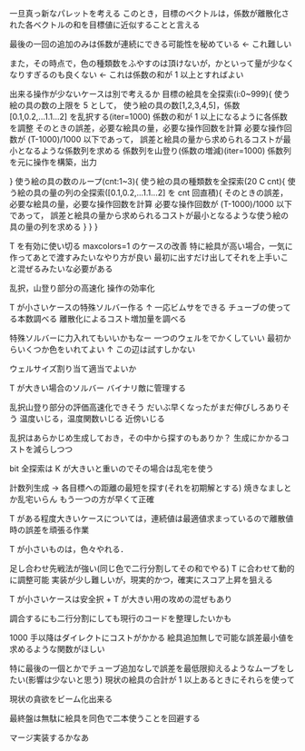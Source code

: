 一旦真っ新なパレットを考える
このとき，目標のベクトルは，係数が離散化された各ベクトルの和を目標値に近似することと言える

最後の一回の追加のみは係数が連続にできる可能性を秘めている ← これ難しい

また，その時点で，色の種類数をふやすのは頂けないが，かといって量が少なくなりすぎるのも良くない ← これは係数の和が 1 以上とすればよい

出来る操作が少ないケースは別で考えるか
目標の絵具を全探索(i:0~999){
使う絵の具の数の上限を 5 として，
使う絵の具の数[1,2,3,4,5]，係数[0.1,0.2,...1.1...2] を乱択する(iter=1000)
係数の和が 1 以上になるように各係数を調整
そのときの誤差，必要な絵具の量，必要な操作回数を計算
必要な操作回数が (T-1000)/1000 以下であって，
誤差と絵具の量から求められるコストが最小となるような係数列を求める
係数列を山登り(係数の増減)(iter=1000)
係数列を元に操作を構築，出力

}
使う絵の具の数のループ(cnt:1~3){
使う絵の具の種類数を全探索(20 C cnt){
使う絵の具の量の列の全探索([0.1,0.2,...1.1...2] を cnt 回直積){
そのときの誤差，必要な絵具の量，必要な操作回数を計算
必要な操作回数が (T-1000)/1000 以下であって，
誤差と絵具の量から求められるコストが最小となるような使う絵の具の量の列を求める
}
}
}

T を有効に使い切る
maxcolors=1 のケースの改善
特に絵具が高い場合，一気に作ってあとで渡すみたいなやり方が良い
最初に出すだけ出してそれを上手いこと混ぜるみたいな必要がある

乱択，山登り部分の高速化
操作の効率化

T が小さいケースの特殊ソルバー作る
↑ 一応ビムサをできる
チューブの使ってる本数調べる
離散化によるコスト増加量を調べる

特殊ソルバーに力入れてもいいかもなー
一つのウェルをでかくしていい
最初からいくつか色をいれてよい
↑ この辺は試すしかない

ウェルサイズ割り当て適当でよいか

T が大きい場合のソルバー
バイナリ敵に管理する

乱択山登り部分の評価高速化できそう
だいぶ早くなったがまだ伸びしろありそう
温度いじる，温度関数いじる
近傍いじる

乱択はあらかじめ生成しておき，その中から探すのもありか？
生成にかかるコストを減らしつつ

bit 全探索は K が大きいと重いのでその場合は乱宅を使う

計数列生成 → 各目標への距離の最短を探す(それを初期解とする)
焼きなましとか乱宅いらん
もう一つの方が早くて正確

T がある程度大きいケースについては，連続値は最適値求まっているので離散値時の誤差を頑張る作業

T が小さいものは，色々やれる．

足し合わせ先戦法が強い(同じ色で二行分割してその和でやる)
T に合わせて動的に調整可能
実装が少し難しいが，現実的かつ，確実にスコア上昇を狙える

T が小さいケースは安全択 + T が大きい用の攻めの混ぜもあり

調合するにも二行分割にしても現行のコードを整理したいかも

1000 手以降はダイレクトにコストがかかる
絵具追加無しで可能な誤差最小値を求めるような関数がほしい

特に最後の一個とかでチューブ追加なしで誤差を最低限抑えるようなムーブをしたい(影響は少ないと思う)
現状の絵具の合計が 1 以上あるときにそれらを使って

現状の貪欲をビーム化出来る

最終盤は無駄に絵具を同色で二本使うことを回避する

マージ実装するかなあ
